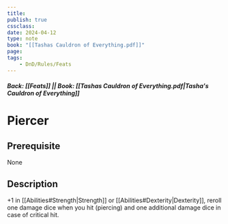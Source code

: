 ```yaml
---
title:
publish: true
cssclass:
date: 2024-04-12
type: note
book: "[[Tashas Cauldron of Everything.pdf]]"
page: 
tags:
    - DnD/Rules/Feats
---
```


##### Back: [[Feats]] || Book: [[Tashas Cauldron of Everything.pdf|Tasha's Cauldron of Everything]]

# Piercer


## Prerequisite 
None

## Description
+1 in [[Abilities#Strength|Strength]] or [[Abilities#Dexterity|Dexterity]], reroll one damage dice when you hit (piercing) and one additional damage dice in case of critical hit.